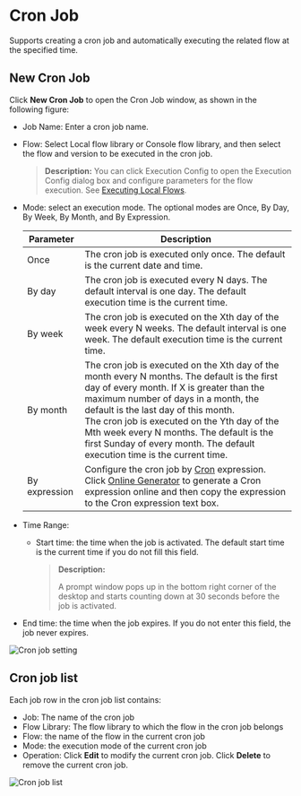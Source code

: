 # Cron Job

Supports creating a cron job and automatically executing the related flow at the specified time.

## New Cron Job

Click **New Cron Job** to open the Cron Job window, as shown in the following figure:

- Job Name: Enter a cron job name.

- Flow: Select Local flow library or Console flow library, and then select the flow and version to be executed in the cron job.
  
  > **Description:**
  > You can click Execution Config to open the Execution Config dialog box and configure parameters for the flow execution. See [Executing Local Flows](Robot/../localworkflow.md).

- Mode: select an execution mode. The optional modes are Once, By Day, By Week, By Month, and By Expression.
  
  | Parameter| Description                                                     |
  | -------- | ------------------------------------------------------------ |
  | Once| The cron job is executed only once. The default is the current date and time.
  | By day| The cron job is executed every N days. The default interval is one day. The default execution time is the current time.
  | By week| The cron job is executed on the Xth day of the week every N weeks. The default interval is one week. The default execution time is the current time.
  | By month| The cron job is executed on the Xth day of the month every N months. The default is the first day of every month. If X is greater than the maximum number of days in a month, the default is the last day of this month. <br> The cron job is executed on the Yth day of the Mth week every N months. The default is the first Sunday of every month. The default execution time is the current time.
  | By expression| Configure the cron job by [Cron](https://baike.baidu.com/item/cron/10952601?fr=aladdin) expression. <br> Click [Online Generator](https://console.encoo.com/lib/cron/index.html) to generate a Cron expression online and then copy the expression to the Cron expression text box.


- Time Range:
  
  - Start time: the time when the job is activated. The default start time is the current time if you do not fill this field.
    
    > **Description:**
    > 
    > A prompt window pops up in the bottom right corner of the desktop and starts counting down at 30 seconds before the job is activated.

- End time: the time when the job expires. If you do not enter this field, the job never expires.

![Cron job setting](https://docimages.blob.core.chinacloudapi.cn/images/Robot/English/cronjob20201201.png)

## Cron job list

Each job row in the cron job list contains:

- Job: The name of the cron job
- Flow Library: The flow library to which the flow in the cron job belongs
- Flow: the name of the flow in the current cron job
- Mode: the execution mode of the current cron job
- Operation: Click **Edit** to modify the current cron job. Click **Delete** to remove the current cron job.

![Cron job list](https://docimages.blob.core.chinacloudapi.cn/images/Robot/English/Robot-CronJob-1.png)